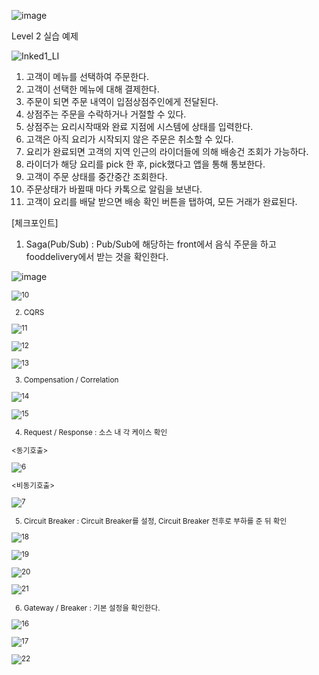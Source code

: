![image](https://user-images.githubusercontent.com/487999/79708354-29074a80-82fa-11ea-80df-0db3962fb453.png)

Level 2 실습 예제

![Inked1_LI](https://user-images.githubusercontent.com/30682608/202982589-33b9a037-fe64-4ce7-b3f3-4e9f9d5355fa.jpg)

1. 고객이 메뉴를 선택하여 주문한다.
2. 고객이 선택한 메뉴에 대해 결제한다.
3. 주문이 되면 주문 내역이 입점상점주인에게 전달된다.
4. 상점주는 주문을 수락하거나 거절할 수 있다.
5. 상점주는 요리시작때와 완료 지점에 시스템에 상태를 입력한다.
6. 고객은 아직 요리가 시작되지 않은 주문은 취소할 수 있다.
7. 요리가 완료되면 고객의 지역 인근의 라이더들에 의해 배송건 조회가 가능하다.
8. 라이더가 해당 요리를 pick 한 후, pick했다고 앱을 통해 통보한다.
9. 고객이 주문 상태를 중간중간 조회한다.
10. 주문상태가 바뀔때 마다 카톡으로 알림을 보낸다.
11. 고객이 요리를 배달 받으면 배송 확인 버튼을 탭하여, 모든 거래가 완료된다.




[체크포인트]

1. Saga(Pub/Sub)
: Pub/Sub에 해당하는 front에서 음식 주문을 하고 fooddelivery에서 받는 것을 확인한다.

<Pub>
  
![image](https://user-images.githubusercontent.com/30682608/203202517-288328e8-431c-4b42-a9d5-c0e13d979c8f.png)

  
<Sub>
  
![10](https://user-images.githubusercontent.com/30682608/203202829-f6f1e8f4-b164-4956-b21d-8e3c988895a2.png)



2. CQRS


![11](https://user-images.githubusercontent.com/30682608/203207076-391cab54-7dac-461e-8052-15f9b0fea568.png)

![12](https://user-images.githubusercontent.com/30682608/203216785-abe3f5dd-4ea7-469b-b07e-efeefeb91f5f.png)

![13](https://user-images.githubusercontent.com/30682608/203217081-53df9cc9-95a9-4367-a8eb-6afb269414fa.png)


3. Compensation / Correlation

![14](https://user-images.githubusercontent.com/30682608/203219178-a5af969a-a871-4e90-980c-2e636def8ace.png)

![15](https://user-images.githubusercontent.com/30682608/203219657-9ea9703f-d64e-4365-9d4d-713cbf56a443.png)
  
  
4. Request / Response
  : 소스 내 각 케이스 확인
  
<동기호출>

![6](https://user-images.githubusercontent.com/30682608/203193373-7d08b0c5-6b86-495f-95c5-cddf2d191614.png)

<비동기호출>

![7](https://user-images.githubusercontent.com/30682608/203193409-9eca371c-8d27-4fa6-8fab-c59163c2bb5e.png)

  
5. Circuit Breaker
  : Circuit Breaker를 설정, Circuit Breaker 전후로 부하를 준 뒤 확인 

![18](https://user-images.githubusercontent.com/30682608/203220712-017f5205-704a-4bab-b3b4-20359bfef950.png)

![19](https://user-images.githubusercontent.com/30682608/203221863-db61f9da-c44b-434e-aab4-fc5347caf6fd.png)

![20](https://user-images.githubusercontent.com/30682608/203236042-c8fbe295-acd7-420c-8fd8-d04b48431ad8.png)

![21](https://user-images.githubusercontent.com/30682608/203236306-d54dd8e4-8586-43c4-9130-00884d9b5e7b.png)
  
  
6. Gateway / Breaker 
  : 기본 설정을 확인한다.
  
![16](https://user-images.githubusercontent.com/30682608/203220054-1c4615cc-9cc1-48d1-97b5-86fffa314958.png)

![17](https://user-images.githubusercontent.com/30682608/203220322-be52e77c-3ef6-475b-ac7a-bec4e41ac234.png)

![22](https://user-images.githubusercontent.com/30682608/203240459-cebfadf7-6baf-435c-ba8e-ca55251258cd.png)
